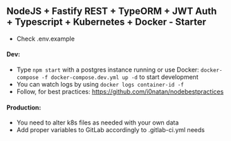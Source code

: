 ## NodeJS + Fastify REST + TypeORM + JWT Auth + Typescript + Kubernetes + Docker - Starter

- Check .env.example

#### Dev:

- Type `npm start` with a postgres instance running or use Docker: `docker-compose -f docker-compose.dev.yml up -d` to start development
- You can watch logs by using `docker logs container-id -f`
- Follow, for best practices: https://github.com/i0natan/nodebestpractices

#### Production:

- You need to alter k8s files as needed with your own data
- Add proper variables to GitLab accordingly to .gitlab-ci.yml needs
